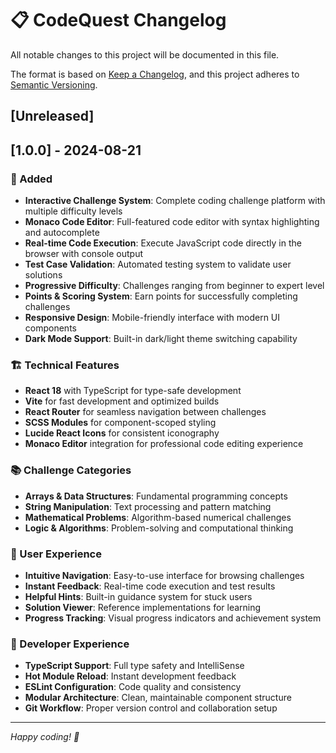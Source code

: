 # 📋 CodeQuest Changelog

All notable changes to this project will be documented in this file.

The format is based on [Keep a Changelog](https://keepachangelog.com/en/1.0.0/),
and this project adheres to [Semantic Versioning](https://semver.org/spec/v2.0.0.html).

## [Unreleased]

## [1.0.0] - 2024-08-21

### 🎉 Added
- **Interactive Challenge System**: Complete coding challenge platform with multiple difficulty levels
- **Monaco Code Editor**: Full-featured code editor with syntax highlighting and autocomplete
- **Real-time Code Execution**: Execute JavaScript code directly in the browser with console output
- **Test Case Validation**: Automated testing system to validate user solutions
- **Progressive Difficulty**: Challenges ranging from beginner to expert level
- **Points & Scoring System**: Earn points for successfully completing challenges
- **Responsive Design**: Mobile-friendly interface with modern UI components
- **Dark Mode Support**: Built-in dark/light theme switching capability

### 🏗️ Technical Features
- **React 18** with TypeScript for type-safe development
- **Vite** for fast development and optimized builds
- **React Router** for seamless navigation between challenges
- **SCSS Modules** for component-scoped styling
- **Lucide React Icons** for consistent iconography
- **Monaco Editor** integration for professional code editing experience

### 📚 Challenge Categories
- **Arrays & Data Structures**: Fundamental programming concepts
- **String Manipulation**: Text processing and pattern matching
- **Mathematical Problems**: Algorithm-based numerical challenges
- **Logic & Algorithms**: Problem-solving and computational thinking

### 🎨 User Experience
- **Intuitive Navigation**: Easy-to-use interface for browsing challenges
- **Instant Feedback**: Real-time code execution and test results
- **Helpful Hints**: Built-in guidance system for stuck users
- **Solution Viewer**: Reference implementations for learning
- **Progress Tracking**: Visual progress indicators and achievement system

### 🔧 Developer Experience
- **TypeScript Support**: Full type safety and IntelliSense
- **Hot Module Reload**: Instant development feedback
- **ESLint Configuration**: Code quality and consistency
- **Modular Architecture**: Clean, maintainable component structure
- **Git Workflow**: Proper version control and collaboration setup

---

*Happy coding! 🚀*
